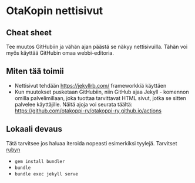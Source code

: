 # OtaKopin nettisivut

## Cheat sheet

Tee muutos GitHubiin ja vähän ajan päästä se näkyy nettisivuilla. Tähän voi myös käyttää GitHubin omaa webbi-editoria.

## Miten tää toimii
* Nettisivut tehdään https://jekyllrb.com/ frameworkkiä käyttäen
* Kun muutokset pusketaan GitHubiin, niin GitHub ajaa Jekyll - komennon omilla palvelimillaan, joka tuottaa tarvittavat HTML sivut, jotka se sitten palvelee käyttäjille. Näitä ajoja voi seurata täältä: https://github.com/otakoppi-ry/otakoppi-ry.github.io/actions

## Lokaali devaus
Tätä tarvitsee jos haluaa iteroida nopeasti esimerkiksi tyylejä.
Tarvitset [rubyn](https://www.ruby-lang.org/en/documentation/installation/)
* `gem install bundler`
* `bundle`
* `bundle exec jekyll serve`
